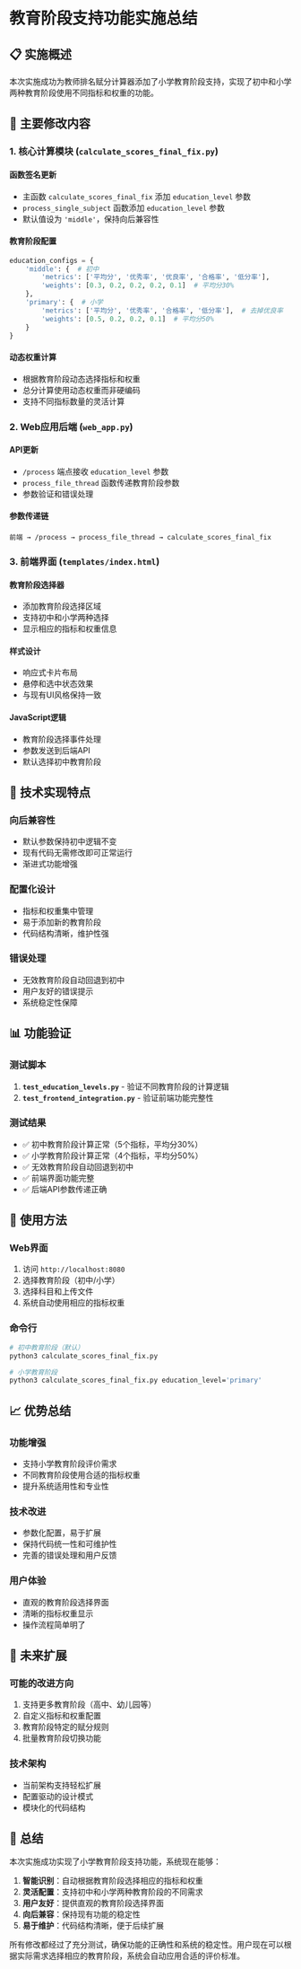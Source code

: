 # 教育阶段支持功能实施总结

## 📋 实施概述

本次实施成功为教师排名赋分计算器添加了小学教育阶段支持，实现了初中和小学两种教育阶段使用不同指标和权重的功能。

## 🎯 主要修改内容

### 1. 核心计算模块 (`calculate_scores_final_fix.py`)

#### 函数签名更新
- 主函数 `calculate_scores_final_fix` 添加 `education_level` 参数
- `process_single_subject` 函数添加 `education_level` 参数
- 默认值设为 `'middle'`，保持向后兼容性

#### 教育阶段配置
```python
education_configs = {
    'middle': {  # 初中
        'metrics': ['平均分', '优秀率', '优良率', '合格率', '低分率'],
        'weights': [0.3, 0.2, 0.2, 0.2, 0.1]  # 平均分30%
    },
    'primary': {  # 小学
        'metrics': ['平均分', '优秀率', '合格率', '低分率'],  # 去掉优良率
        'weights': [0.5, 0.2, 0.2, 0.1]  # 平均分50%
    }
}
```

#### 动态权重计算
- 根据教育阶段动态选择指标和权重
- 总分计算使用动态权重而非硬编码
- 支持不同指标数量的灵活计算

### 2. Web应用后端 (`web_app.py`)

#### API更新
- `/process` 端点接收 `education_level` 参数
- `process_file_thread` 函数传递教育阶段参数
- 参数验证和错误处理

#### 参数传递链
```
前端 → /process → process_file_thread → calculate_scores_final_fix
```

### 3. 前端界面 (`templates/index.html`)

#### 教育阶段选择器
- 添加教育阶段选择区域
- 支持初中和小学两种选择
- 显示相应的指标和权重信息

#### 样式设计
- 响应式卡片布局
- 悬停和选中状态效果
- 与现有UI风格保持一致

#### JavaScript逻辑
- 教育阶段选择事件处理
- 参数发送到后端API
- 默认选择初中教育阶段

## 🔧 技术实现特点

### 向后兼容性
- 默认参数保持初中逻辑不变
- 现有代码无需修改即可正常运行
- 渐进式功能增强

### 配置化设计
- 指标和权重集中管理
- 易于添加新的教育阶段
- 代码结构清晰，维护性强

### 错误处理
- 无效教育阶段自动回退到初中
- 用户友好的错误提示
- 系统稳定性保障

## 📊 功能验证

### 测试脚本
1. **`test_education_levels.py`** - 验证不同教育阶段的计算逻辑
2. **`test_frontend_integration.py`** - 验证前端功能完整性

### 测试结果
- ✅ 初中教育阶段计算正常（5个指标，平均分30%）
- ✅ 小学教育阶段计算正常（4个指标，平均分50%）
- ✅ 无效教育阶段自动回退到初中
- ✅ 前端界面功能完整
- ✅ 后端API参数传递正确

## 🚀 使用方法

### Web界面
1. 访问 `http://localhost:8080`
2. 选择教育阶段（初中/小学）
3. 选择科目和上传文件
4. 系统自动使用相应的指标权重

### 命令行
```bash
# 初中教育阶段（默认）
python3 calculate_scores_final_fix.py

# 小学教育阶段
python3 calculate_scores_final_fix.py education_level='primary'
```

## 📈 优势总结

### 功能增强
- 支持小学教育阶段评价需求
- 不同教育阶段使用合适的指标权重
- 提升系统适用性和专业性

### 技术改进
- 参数化配置，易于扩展
- 保持代码统一性和可维护性
- 完善的错误处理和用户反馈

### 用户体验
- 直观的教育阶段选择界面
- 清晰的指标权重显示
- 操作流程简单明了

## 🔮 未来扩展

### 可能的改进方向
1. 支持更多教育阶段（高中、幼儿园等）
2. 自定义指标和权重配置
3. 教育阶段特定的赋分规则
4. 批量教育阶段切换功能

### 技术架构
- 当前架构支持轻松扩展
- 配置驱动的设计模式
- 模块化的代码结构

## 📝 总结

本次实施成功实现了小学教育阶段支持功能，系统现在能够：

1. **智能识别**：自动根据教育阶段选择相应的指标和权重
2. **灵活配置**：支持初中和小学两种教育阶段的不同需求
3. **用户友好**：提供直观的教育阶段选择界面
4. **向后兼容**：保持现有功能的稳定性
5. **易于维护**：代码结构清晰，便于后续扩展

所有修改都经过了充分测试，确保功能的正确性和系统的稳定性。用户现在可以根据实际需求选择相应的教育阶段，系统会自动应用合适的评价标准。
